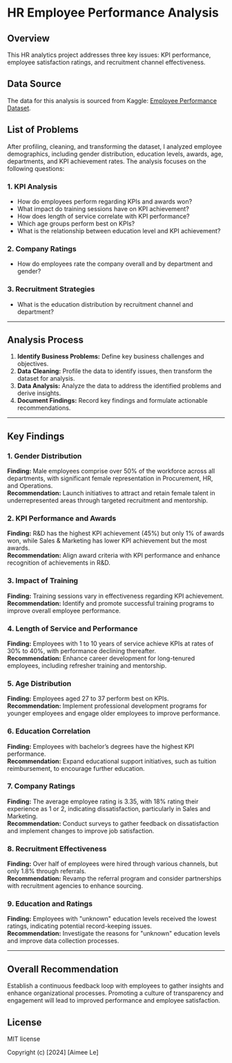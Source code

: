 # HR Employee Performance Analysis

## Overview

This HR analytics project addresses three key issues: KPI performance, employee satisfaction ratings, and recruitment channel effectiveness.

## Data Source

The data for this analysis is sourced from Kaggle: [Employee Performance Dataset](https://www.kaggle.com/datasets/sanjanchaudhari/employees-performance-for-hr-analytics).

## List of Problems

After profiling, cleaning, and transforming the dataset, I analyzed employee demographics, including gender distribution, education levels, awards, age, departments, and KPI achievement rates. The analysis focuses on the following questions:

### 1. KPI Analysis
- How do employees perform regarding KPIs and awards won?
- What impact do training sessions have on KPI achievement?
- How does length of service correlate with KPI performance?
- Which age groups perform best on KPIs?
- What is the relationship between education level and KPI achievement?

### 2. Company Ratings
- How do employees rate the company overall and by department and gender?

### 3. Recruitment Strategies
- What is the education distribution by recruitment channel and department?

---

## Analysis Process

1. **Identify Business Problems:** Define key business challenges and objectives.
2. **Data Cleaning:** Profile the data to identify issues, then transform the dataset for analysis.
3. **Data Analysis:** Analyze the data to address the identified problems and derive insights.
4. **Document Findings:** Record key findings and formulate actionable recommendations.

---

## Key Findings

### 1. Gender Distribution
**Finding:** Male employees comprise over 50% of the workforce across all departments, with significant female representation in Procurement, HR, and Operations.  
**Recommendation:** Launch initiatives to attract and retain female talent in underrepresented areas through targeted recruitment and mentorship.

### 2. KPI Performance and Awards
**Finding:** R&D has the highest KPI achievement (45%) but only 1% of awards won, while Sales & Marketing has lower KPI achievement but the most awards.  
**Recommendation:** Align award criteria with KPI performance and enhance recognition of achievements in R&D.

### 3. Impact of Training
**Finding:** Training sessions vary in effectiveness regarding KPI achievement.  
**Recommendation:** Identify and promote successful training programs to improve overall employee performance.

### 4. Length of Service and Performance
**Finding:** Employees with 1 to 10 years of service achieve KPIs at rates of 30% to 40%, with performance declining thereafter.  
**Recommendation:** Enhance career development for long-tenured employees, including refresher training and mentorship.

### 5. Age Distribution
**Finding:** Employees aged 27 to 37 perform best on KPIs.  
**Recommendation:** Implement professional development programs for younger employees and engage older employees to improve performance.

### 6. Education Correlation
**Finding:** Employees with bachelor’s degrees have the highest KPI performance.  
**Recommendation:** Expand educational support initiatives, such as tuition reimbursement, to encourage further education.

### 7. Company Ratings
**Finding:** The average employee rating is 3.35, with 18% rating their experience as 1 or 2, indicating dissatisfaction, particularly in Sales and Marketing.  
**Recommendation:** Conduct surveys to gather feedback on dissatisfaction and implement changes to improve job satisfaction.

### 8. Recruitment Effectiveness
**Finding:** Over half of employees were hired through various channels, but only 1.8% through referrals.  
**Recommendation:** Revamp the referral program and consider partnerships with recruitment agencies to enhance sourcing.

### 9. Education and Ratings
**Finding:** Employees with "unknown" education levels received the lowest ratings, indicating potential record-keeping issues.  
**Recommendation:** Investigate the reasons for "unknown" education levels and improve data collection processes.

---

## Overall Recommendation

Establish a continuous feedback loop with employees to gather insights and enhance organizational processes. Promoting a culture of transparency and engagement will lead to improved performance and employee satisfaction.

## License

MIT license

Copyright (c) [2024] [Aimee Le]
